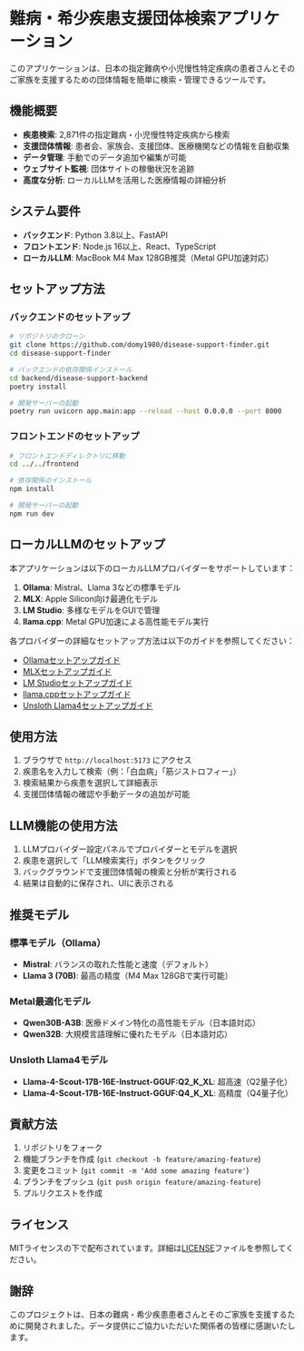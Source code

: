# 難病・希少疾患支援団体検索アプリケーション

このアプリケーションは、日本の指定難病や小児慢性特定疾病の患者さんとそのご家族を支援するための団体情報を簡単に検索・管理できるツールです。

## 機能概要

- **疾患検索**: 2,871件の指定難病・小児慢性特定疾病から検索
- **支援団体情報**: 患者会、家族会、支援団体、医療機関などの情報を自動収集
- **データ管理**: 手動でのデータ追加や編集が可能
- **ウェブサイト監視**: 団体サイトの稼働状況を追跡
- **高度な分析**: ローカルLLMを活用した医療情報の詳細分析

## システム要件

- **バックエンド**: Python 3.8以上、FastAPI
- **フロントエンド**: Node.js 16以上、React、TypeScript
- **ローカルLLM**: MacBook M4 Max 128GB推奨（Metal GPU加速対応）

## セットアップ方法

### バックエンドのセットアップ

```bash
# リポジトリのクローン
git clone https://github.com/domy1980/disease-support-finder.git
cd disease-support-finder

# バックエンドの依存関係インストール
cd backend/disease-support-backend
poetry install

# 開発サーバーの起動
poetry run uvicorn app.main:app --reload --host 0.0.0.0 --port 8000
```

### フロントエンドのセットアップ

```bash
# フロントエンドディレクトリに移動
cd ../../frontend

# 依存関係のインストール
npm install

# 開発サーバーの起動
npm run dev
```

## ローカルLLMのセットアップ

本アプリケーションは以下のローカルLLMプロバイダーをサポートしています：

1. **Ollama**: Mistral、Llama 3などの標準モデル
2. **MLX**: Apple Silicon向け最適化モデル
3. **LM Studio**: 多様なモデルをGUIで管理
4. **llama.cpp**: Metal GPU加速による高性能モデル実行

各プロバイダーの詳細なセットアップ方法は以下のガイドを参照してください：

- [Ollamaセットアップガイド](mac_setup_guide_updated.md)
- [MLXセットアップガイド](mlx_setup_guide.md)
- [LM Studioセットアップガイド](lmstudio_setup_guide.md)
- [llama.cppセットアップガイド](llamacpp_setup_guide.md)
- [Unsloth Llama4セットアップガイド](unsloth_setup_guide.md)

## 使用方法

1. ブラウザで `http://localhost:5173` にアクセス
2. 疾患名を入力して検索（例：「白血病」「筋ジストロフィー」）
3. 検索結果から疾患を選択して詳細表示
4. 支援団体情報の確認や手動データの追加が可能

## LLM機能の使用方法

1. LLMプロバイダー設定パネルでプロバイダーとモデルを選択
2. 疾患を選択して「LLM検索実行」ボタンをクリック
3. バックグラウンドで支援団体情報の検索と分析が実行される
4. 結果は自動的に保存され、UIに表示される

## 推奨モデル

### 標準モデル（Ollama）
- **Mistral**: バランスの取れた性能と速度（デフォルト）
- **Llama 3 (70B)**: 最高の精度（M4 Max 128GBで実行可能）

### Metal最適化モデル
- **Qwen30B-A3B**: 医療ドメイン特化の高性能モデル（日本語対応）
- **Qwen32B**: 大規模言語理解に優れたモデル（日本語対応）

### Unsloth Llama4モデル
- **Llama-4-Scout-17B-16E-Instruct-GGUF:Q2_K_XL**: 超高速（Q2量子化）
- **Llama-4-Scout-17B-16E-Instruct-GGUF:Q4_K_XL**: 高精度（Q4量子化）

## 貢献方法

1. リポジトリをフォーク
2. 機能ブランチを作成 (`git checkout -b feature/amazing-feature`)
3. 変更をコミット (`git commit -m 'Add some amazing feature'`)
4. ブランチをプッシュ (`git push origin feature/amazing-feature`)
5. プルリクエストを作成

## ライセンス

MITライセンスの下で配布されています。詳細は[LICENSE](LICENSE)ファイルを参照してください。

## 謝辞

このプロジェクトは、日本の難病・希少疾患患者さんとそのご家族を支援するために開発されました。データ提供にご協力いただいた関係者の皆様に感謝いたします。
